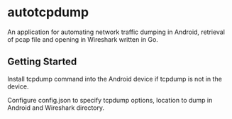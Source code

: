 # autotcpdump
An application for automating network traffic dumping in Android, retrieval of pcap file and opening in Wireshark written in Go.

## Getting Started
Install tcpdump command into the Android device if tcpdump is not in the device.

Configure config.json to specify tcpdump options, location to dump in Android and Wireshark directory.
